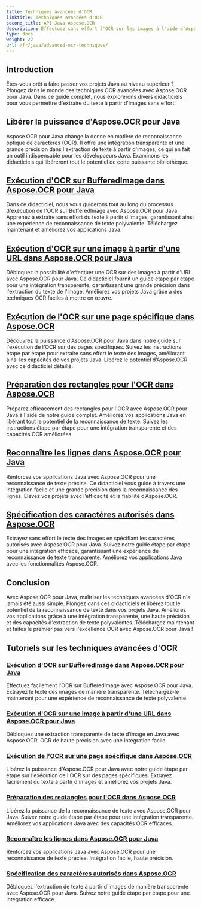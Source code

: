 ```yaml
---
title: Techniques avancées d'OCR
linktitle: Techniques avancées d'OCR
second_title: API Java Aspose.OCR
description: Effectuez sans effort l'OCR sur les images à l'aide d'Aspose.OCR pour Java. Extrayez le texte de manière transparente avec une grande précision. Améliorez vos projets Java avec une reconnaissance de texte polyvalente.
type: docs
weight: 22
url: /fr/java/advanced-ocr-techniques/
---
```

## Introduction

Êtes-vous prêt à faire passer vos projets Java au niveau supérieur ? Plongez dans le monde des techniques OCR avancées avec Aspose.OCR pour Java. Dans ce guide complet, nous explorerons divers didacticiels pour vous permettre d'extraire du texte à partir d'images sans effort.

## Libérer la puissance d'Aspose.OCR pour Java

Aspose.OCR pour Java change la donne en matière de reconnaissance optique de caractères (OCR). Il offre une intégration transparente et une grande précision dans l'extraction de texte à partir d'images, ce qui en fait un outil indispensable pour les développeurs Java. Examinons les didacticiels qui libéreront tout le potentiel de cette puissante bibliothèque.

## [Exécution d'OCR sur BufferedImage dans Aspose.OCR pour Java](./perform-ocr-buffered-image/)

Dans ce didacticiel, nous vous guiderons tout au long du processus d'exécution de l'OCR sur BufferedImage avec Aspose.OCR pour Java. Apprenez à extraire sans effort du texte à partir d'images, garantissant ainsi une expérience de reconnaissance de texte polyvalente. Téléchargez maintenant et améliorez vos applications Java.

## [Exécution d'OCR sur une image à partir d'une URL dans Aspose.OCR pour Java](./perform-ocr-image-from-url/)

Débloquez la possibilité d'effectuer une OCR sur des images à partir d'URL avec Aspose.OCR pour Java. Ce didacticiel fournit un guide étape par étape pour une intégration transparente, garantissant une grande précision dans l'extraction du texte de l'image. Améliorez vos projets Java grâce à des techniques OCR faciles à mettre en œuvre.

## [Exécution de l'OCR sur une page spécifique dans Aspose.OCR](./perform-ocr-on-page/)

Découvrez la puissance d'Aspose.OCR pour Java dans notre guide sur l'exécution de l'OCR sur des pages spécifiques. Suivez les instructions étape par étape pour extraire sans effort le texte des images, améliorant ainsi les capacités de vos projets Java. Libérez le potentiel d’Aspose.OCR avec ce didacticiel détaillé.

## [Préparation des rectangles pour l'OCR dans Aspose.OCR](./prepare-rectangles-for-ocr/)

Préparez efficacement des rectangles pour l'OCR avec Aspose.OCR pour Java à l'aide de notre guide complet. Améliorez vos applications Java en libérant tout le potentiel de la reconnaissance de texte. Suivez les instructions étape par étape pour une intégration transparente et des capacités OCR améliorées.

## [Reconnaître les lignes dans Aspose.OCR pour Java](./recognize-lines/)

Renforcez vos applications Java avec Aspose.OCR pour une reconnaissance de texte précise. Ce didacticiel vous guide à travers une intégration facile et une grande précision dans la reconnaissance des lignes. Élevez vos projets avec l’efficacité et la fiabilité d’Aspose.OCR.

## [Spécification des caractères autorisés dans Aspose.OCR](./specify-allowed-characters/)

Extrayez sans effort le texte des images en spécifiant les caractères autorisés avec Aspose.OCR pour Java. Suivez notre guide étape par étape pour une intégration efficace, garantissant une expérience de reconnaissance de texte transparente. Améliorez vos applications Java avec les fonctionnalités Aspose.OCR.

## Conclusion

Avec Aspose.OCR pour Java, maîtriser les techniques avancées d'OCR n'a jamais été aussi simple. Plongez dans ces didacticiels et libérez tout le potentiel de la reconnaissance de texte dans vos projets Java. Améliorez vos applications grâce à une intégration transparente, une haute précision et des capacités d'extraction de texte polyvalentes. Téléchargez maintenant et faites le premier pas vers l'excellence OCR avec Aspose.OCR pour Java !
## Tutoriels sur les techniques avancées d'OCR
### [Exécution d'OCR sur BufferedImage dans Aspose.OCR pour Java](./perform-ocr-buffered-image/)
Effectuez facilement l'OCR sur BufferedImage avec Aspose.OCR pour Java. Extrayez le texte des images de manière transparente. Téléchargez-le maintenant pour une expérience de reconnaissance de texte polyvalente.
### [Exécution d'OCR sur une image à partir d'une URL dans Aspose.OCR pour Java](./perform-ocr-image-from-url/)
Débloquez une extraction transparente de texte d’image en Java avec Aspose.OCR. OCR de haute précision avec une intégration facile.
### [Exécution de l'OCR sur une page spécifique dans Aspose.OCR](./perform-ocr-on-page/)
Libérez la puissance d'Aspose.OCR pour Java avec notre guide étape par étape sur l'exécution de l'OCR sur des pages spécifiques. Extrayez facilement du texte à partir d'images et améliorez vos projets Java.
### [Préparation des rectangles pour l'OCR dans Aspose.OCR](./prepare-rectangles-for-ocr/)
Libérez la puissance de la reconnaissance de texte avec Aspose.OCR pour Java. Suivez notre guide étape par étape pour une intégration transparente. Améliorez vos applications Java avec des capacités OCR efficaces.
### [Reconnaître les lignes dans Aspose.OCR pour Java](./recognize-lines/)
Renforcez vos applications Java avec Aspose.OCR pour une reconnaissance de texte précise. Intégration facile, haute précision.
### [Spécification des caractères autorisés dans Aspose.OCR](./specify-allowed-characters/)
Débloquez l'extraction de texte à partir d'images de manière transparente avec Aspose.OCR pour Java. Suivez notre guide étape par étape pour une intégration efficace.